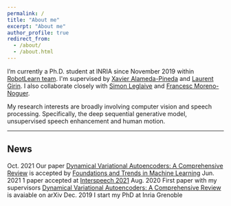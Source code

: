 ```yaml
---
permalink: /
title: "About me"
excerpt: "About me"
author_profile: true
redirect_from: 
  - /about/
  - /about.html
---
```


I’m currently a Ph.D. student at INRIA since November 2019 within [RobotLearn team](https://team.inria.fr/robotlearn/). I'm supervised by [Xavier Alameda-Pineda](http://xavirema.eu/) and [Laurent Girin](http://www.gipsa-lab.grenoble-inp.fr/~laurent.girin/cv_en.html). I also collaborate closely with [Simon Leglaive](https://sleglaive.github.io/index.html) and [Francesc Moreno-Noguer](http://www.iri.upc.edu/people/fmoreno/).

My research interests are broadly involving computer vision and speech processing. Specifically, the deep sequential generative model, unsupervised speech enhancement and human motion.

---

## News

Oct. 2021 Our paper [Dynamical Variational Autoencoders: A Comprehensive Review](https://arxiv.org/abs/2008.12595) is accepted by [Foundations and Trends in Machine Learning](https://www.nowpublishers.com/MAL)
Jun. 2021 1 paper accepted at [Interspeech 2021](https://www.interspeech2021.org/)
Aug. 2020 First paper with my supervisors [Dynamical Variational Autoencoders: A Comprehensive Review](https://arxiv.org/abs/2008.12595) is avaiable on arXiv
Dec. 2019 I start my PhD at Inria Grenoble
